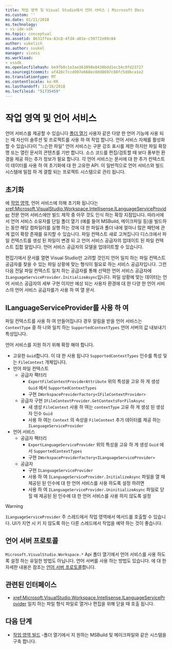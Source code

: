 ```yaml
---
title: 작업 영역 및 Visual Studio에서 언어 서비스 | Microsoft Docs
ms.custom: ''
ms.date: 02/21/2018
ms.technology:
- vs-ide-sdk
ms.topic: conceptual
ms.assetid: 8631ffea-83c8-4fd4-a01e-c59772e89c84
author: vukelich
ms.author: svukel
manager: viveis
ms.workload:
- vssdk
ms.openlocfilehash: be9fb8c1e3ae363898e0438bdd1ec34c9fd23727
ms.sourcegitcommit: af428c7ccd007e668ec0dd8697c88fc5d8bca1e2
ms.translationtype: MT
ms.contentlocale: ko-KR
ms.lasthandoff: 11/16/2018
ms.locfileid: "51735459"
---
```

# <a name="workspaces-and-language-services"></a>작업 영역 및 언어 서비스

언어 서비스를 제공할 수 있습니다 [폴더 열기](../ide/develop-code-in-visual-studio-without-projects-or-solutions.md) 사용자 같은 다양 한 언어 기능에 사용 되는 때 자신이 솔루션 및 프로젝트를 사용 하 여 작업 합니다. 언어 서비스 자체를 활성화할 수 있습니다이 "느슨한 파일" 언어 서비스는 구문 강조 표시를 제한 하지만 파일 확장명 또는 열린 문서의 콘텐츠를 기반 합니다. 소스 코드를 편집/검토할 때 보다 풍부한 환경을 제공 하는 추가 정보가 필요 합니다. 각 언어 서비스는 문서에 대 한 추가 컨텍스트이 데이터를 사용 하 여 초기화에 대 한 고유한 API. 이 일반적으로 언어 서비스와 빌드 시스템에 밀접 하 게 결합 되는 프로젝트 시스템으로 관리 됩니다.

## <a name="initialization"></a>초기화

에 [작업 영역](workspaces.md), 언어 서비스에 의해 초기화 됩니다는 <xref:Microsoft.VisualStudio.Workspace.Intellisense.ILanguageServiceProvider> 전문 언어 서비스에만 빌드 제작 중 아무 것도 인식 하는 확장 지점입니다. 따라서에서 언어 서비스 소유자를 단일 폴더 열기 (예를 들어 MSBuild, 메이크파일 등)을 빌드하는 동안 해당 컴파일러를 실행 하는 것에 대 한 파일과 폴더 내에 얼마나 많은 패턴에 관계 없이 확장 존재를 유지할 수 있습니다. 파일 컨텍스트 새로 고쳐집니다 디스크에서 파일 컨텍스트를 생성 된 파일이 변경 되 고 언어 서비스 공급자의 업데이트 된 파일 컨텍스트 집합 알립니다. 언어 서비스 공급자의 모델을 업데이트할 수 있습니다.

편집기에서 문서를 열면 Visual Studio만 고려할 것인지 언어 일치 하는 파일 컨텍스트 공급자를 찾을 수 있는 파일 상황에 맞는 형식이 필요로 하는 서비스 공급자입니다. 그런 다음 전달 파일 컨텍스트 일치 하는 공급자를 통해 선택한 언어 서비스 공급자에 `ILanguageServiceProvider.InitializeAsync`입니다. 파일 상황에 맞는 데이터는 언어 서비스 공급자의 세부 구현 이지만 예상 되는 사용자 환경에 대 한 다양 한 언어 서비스의 언어 서비스 공급자를가 사용 하 여 열 문서.

## <a name="using-ilanguageserviceprovider"></a>ILanguageServiceProvider를 사용 하 여

파일 컨텍스트를 사용 하 여 만들어집니다 경우 알림을 받을 언어 서비스는 `ContextType` 중 하 나와 일치 하는 `SupportedContextTypes` 언어 서버의 값 내보내기 특성입니다.

언어 서비스를 지원 하기 위해 확장 해야 합니다.

- 고유한 `Guid`합니다. 이 대 한 사용 됩니다 `SupportedContextTypes` 인수를 특성 및는 `FileContext` 개체입니다.
- 언어 파일 컨텍스트
  - 공급자 팩터리
    - `ExportFileContextProviderAttribute` 위의 특성을 고유 하 게 생성 `Guid` 에서 `SupportedContextTypes`
    - 구현 `IWorkspaceProviderFactory<IFileContextProvider>`
  - 공급자 구현 `IFileContextProvider.GetContextsForFileAsync`
    - 새 생성 `FileContext` 사용 하 여는 `contextType` 고유 하 게 생성 된 생성자 인수 `Guid`
    - 사용 하 여는 `Context` 의 속성을 `FileContext` 추가 데이터를 제공 하는 `ILanguageServiceProvider`
- 언어 서비스
  - 공급자 팩터리
    - `ExportLanguageServiceProvider` 위의 특성을 고유 하 게 생성 `Guid` 에서 `SupportedContextTypes`
    - 구현 `IWorkspaceProviderFactory<ILanguageServiceProvider>`
  - 공급자
    - 구현 `ILanguageServiceProvider`
    - 사용 하 여 `ILanguageServiceProvider.InitializeAsync` 파일을 열 때 제공된 된 인수에 대 한 언어 서비스를 사용 하도록 설정 하려면
    - 사용 하 여 `ILanguageServiceProvider.UninitializeAsync` 파일로 닫힐 때 제공된 된 인수에 대 한 언어 서비스를 사용 하지 않도록 설정

>[!WARNING]
>`ILanguageServiceProvider` 주 스레드에서 작업 영역에서 메서드를 호출할 수 있습니다. UI가 지연 시 키 지 않도록 하는 다른 스레드에서 작업을 예약 하는 것이 좋습니다.

## <a name="language-server-protocol"></a>언어 서버 프로토콜

`Microsoft.VisualStudio.Workspace.*` Api 폴더 열기에서 언어 서비스를 사용 하도록 설정 하는 유일한 방법도 아닙니다. 언어 서버를 사용 하는 방법도 있습니다. 에 대 한 자세한 내용은 참조는 [언어 서버 프로토콜](language-server-protocol.md)합니다.

## <a name="related-interfaces"></a>관련된 인터페이스

- <xref:Microsoft.VisualStudio.Workspace.Intellisense.ILanguageServiceProvider> 일치 하는 파일 형식 파일로 열거나 편집을 위해 닫을 때 호출 됩니다.

## <a name="next-steps"></a>다음 단계

* [작업 영역 빌드](workspace-build.md) -폴더 열기에서 지 원하는 MSBuild 및 메이크파일와 같은 시스템을 구축 합니다. 